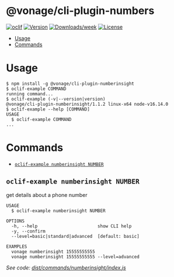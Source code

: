 @vonage/cli-plugin-numbers
==========================



[![oclif](https://img.shields.io/badge/cli-oclif-brightgreen.svg)](https://oclif.io)
[![Version](https://img.shields.io/npm/v/@vonage/cli-plugin-numbers.svg)](https://npmjs.org/package/@vonage/cli-plugin-numbers)
[![Downloads/week](https://img.shields.io/npm/dw/@vonage/cli-plugin-numbers.svg)](https://npmjs.org/package/@vonage/cli-plugin-numbers)
[![License](https://img.shields.io/npm/l/@vonage/cli-plugin-numbers.svg)](https://github.com/Vonage/cli-plugin-numbers/blob/master/package.json)

<!-- toc -->
* [Usage](#usage)
* [Commands](#commands)
<!-- tocstop -->
# Usage
<!-- usage -->
```sh-session
$ npm install -g @vonage/cli-plugin-numberinsight
$ oclif-example COMMAND
running command...
$ oclif-example (-v|--version|version)
@vonage/cli-plugin-numberinsight/1.1.2 linux-x64 node-v16.14.0
$ oclif-example --help [COMMAND]
USAGE
  $ oclif-example COMMAND
...
```
<!-- usagestop -->
# Commands
<!-- commands -->
* [`oclif-example numberinsight NUMBER`](#oclif-example-numberinsight-number)

## `oclif-example numberinsight NUMBER`

get details about a phone number

```
USAGE
  $ oclif-example numberinsight NUMBER

OPTIONS
  -h, --help                       show CLI help
  -y, --confirm
  --level=basic|standard|advanced  [default: basic]

EXAMPLES
  vonage numberinsight 15555555555
  vonage numberinsight 15555555555 --level=advanced
```

_See code: [dist/commands/numberinsight/index.js](https://github.com/Vonage/vonage-cli/blob/v1.1.2/dist/commands/numberinsight/index.js)_
<!-- commandsstop -->
